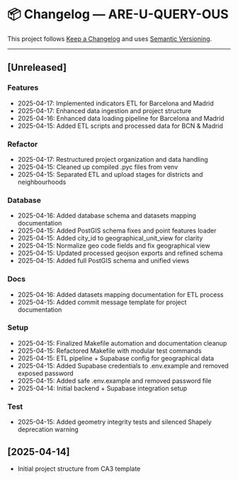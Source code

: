 # 📦 Changelog — ARE-U-QUERY-OUS

This project follows [Keep a Changelog](https://keepachangelog.com/en/1.0.0/) and uses [Semantic Versioning](https://semver.org/).

---

## [Unreleased]

### Features

- 2025-04-17: Implemented indicators ETL for Barcelona and Madrid
- 2025-04-17: Enhanced data ingestion and project structure
- 2025-04-16: Enhanced data loading pipeline for Barcelona and Madrid
- 2025-04-15: Added ETL scripts and processed data for BCN & Madrid

### Refactor

- 2025-04-17: Restructured project organization and data handling
- 2025-04-15: Cleaned up compiled .pyc files from venv
- 2025-04-15: Separated ETL and upload stages for districts and neighbourhoods

### Database

- 2025-04-16: Added database schema and datasets mapping documentation
- 2025-04-15: Added PostGIS schema fixes and point features loader
- 2025-04-15: Added city_id to geographical_unit_view for clarity
- 2025-04-15: Normalize geo code fields and fix geographical view
- 2025-04-15: Updated processed geojson exports and refined schema
- 2025-04-15: Added full PostGIS schema and unified views

### Docs

- 2025-04-16: Added datasets mapping documentation for ETL process
- 2025-04-15: Added commit message template for project documentation

### Setup

- 2025-04-15: Finalized Makefile automation and documentation cleanup
- 2025-04-15: Refactored Makefile with modular test commands
- 2025-04-15: ETL pipeline + Supabase config for geographical data
- 2025-04-15: Added Supabase credentials to .env.example and removed exposed password
- 2025-04-15: Added safe .env.example and removed password file
- 2025-04-14: Initial backend + Supabase integration setup

### Test

- 2025-04-15: Added geometry integrity tests and silenced Shapely deprecation warning

## [2025-04-14]

- Initial project structure from CA3 template